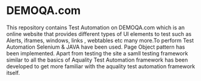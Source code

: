 # DEMOQA.com
This repository contains Test Automation on DEMOQA.com which is an online website that provides different types of UI elements to test such as Alerts, iframes, windows, links , webtables etc many more.To perform Test Automation Selenium & JAVA have been used. Page Object pattern has been implemented. Apart from testing the site a samll testing framework similar to all the basics of Aquality Test Automation framework has been developed to get more familiar with the aquality test automation framework itself. 

